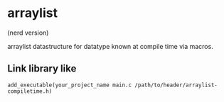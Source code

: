 # arraylist
(nerd version)

arraylist datastructure for datatype known at compile time via macros.

## Link library like
```
add_executable(your_project_name main.c /path/to/header/arraylist-compiletime.h)
```
